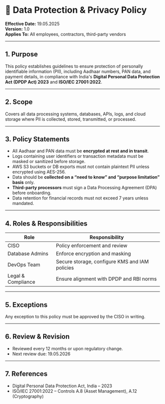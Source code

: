 # 📜 Data Protection & Privacy Policy

**Effective Date:**   19.05.2025     
**Version:** 1.0  
**Applies To:** All employees, contractors, third-party vendors

---

## 1. Purpose

This policy establishes guidelines to ensure protection of personally identifiable information (PII), including Aadhaar numbers, PAN data, and payment details, in compliance with India's **Digital Personal Data Protection Act (DPDP Act) 2023** and **ISO/IEC 27001:2022**.

---

## 2. Scope

Covers all data processing systems, databases, APIs, logs, and cloud storage where PII is collected, stored, transmitted, or processed.

---

## 3. Policy Statements

- All Aadhaar and PAN data must be **encrypted at rest and in transit**.
- Logs containing user identifiers or transaction metadata must be masked or sanitized before storage.
- AWS S3 buckets or DB exports must not contain plaintext PII unless encrypted using AES-256.
- Data should be **collected on a “need to know” and “purpose limitation” basis** only.
- **Third-party processors** must sign a Data Processing Agreement (DPA) before onboarding.
- Data retention for financial records must not exceed 7 years unless mandated.

---

## 4. Roles & Responsibilities

| Role              | Responsibility                                      |
|-------------------|------------------------------------------------------|
| CISO              | Policy enforcement and review                        |
| Database Admins   | Enforce encryption and masking                       |
| DevOps Team       | Secure storage, configure KMS and IAM policies       |
| Legal & Compliance| Ensure alignment with DPDP and RBI norms             |

---

## 5. Exceptions

Any exception to this policy must be approved by the CISO in writing.

---

## 6. Review & Revision

- Reviewed every 12 months or upon regulatory change.
- Next review due: 19.05.2026
---

## 7. References

- Digital Personal Data Protection Act, India – 2023  
- ISO/IEC 27001:2022 – Controls A.8 (Asset Management), A.12 (Cryptography)
